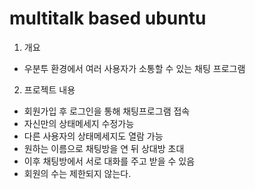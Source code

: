 # multitalk based ubuntu

1. 개요
* 우분투 환경에서 여러 사용자가 소통할 수 있는 채팅 프로그램

2. 프로젝트 내용
* 회원가입 후 로그인을 통해 채팅프로그램 접속
* 자신만의 상태메세지 수정가능
* 다른 사용자의 상태메세지도 열람 가능
* 원하는 이름으로 채팅방을 연 뒤 상대방 초대
* 이후 채팅방에서 서로 대화를 주고 받을 수 있음
* 회원의 수는 제한되지 않는다.
